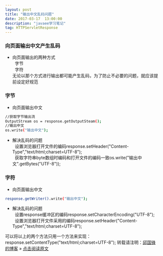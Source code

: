```yaml
---
layout: post
title: "输出中文乱码问题"
date: 2017-03-17  13:00:00
description: "javaee学习笔记"
tag: HTTPServletResponse 
---
```

### 向页面输出中文产生乱码
* 向页面输出的两种方式<br />
&nbsp;&nbsp;字节<br />
&nbsp;&nbsp;字符<br />
无论以那个方式进行输出都可能产生乱码，为了防止不必要的问题，就应该提前设定好规范<br />

### 字节
* 向页面输出中文
```bash
//获取字节输出流
OutputStream os = response.getOutputSteam();
//输出中文
os.write("输出中文");
```
* 解决乱码的问题<br />
&nbsp;&nbsp;设置浏览器打开文件的编码response.setHeader("Content-Type","text/html;charset=UTF-8");<br />
&nbsp;&nbsp;获取字符串byte数组时编码和打开文件的编码一致os.write("输出中文".getBytes("UTF-8"));<br />
### 字符
* 向页面输出中文
```bash
response.getWriter().write("输出中文");
```
* 解决乱码的问题<br />
&nbsp;&nbsp;设置response缓冲区的编码response.setCharacterEncoding("UTF-8");<br />
&nbsp;&nbsp;设置浏览器打开文件采用的编码response.setHeader("Content-Type","text/html;charset=UTF-8");<br />

可以将以上的两个方法只用一个方法来实现：response.setContentType("text/html;charset=UTF-8");
转载请注明：[邱国锋的博客](http://qiuguofeng.com) » [点击阅读原文](http://qiuguofeng.com/2017/03/输出中文乱码问题/)
